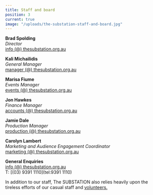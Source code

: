 ```yaml
---
title: Staff and board
position: 3
current: true
image: "/uploads/the-substation-staff-and-board.jpg"
---
```


**Brad Spolding**<br>
_Director_<br>
[info (@) thesubstation.org.au](mailto:info@thesubstation.org.au)

**Kali Michailidis**<br>
_General Manager_<br>
[manager (@) thesubstation.org.au](mailto:manager@thesubstation.org.au)

**Marisa Fiume**<br>
_Events Manager_<br>
[events (@) thesubstation.org.au](mailto:events@thesubstation.org.au)

**Jon Hawkes**<br>
_Finance Manager_<br>
[accounts (@) thesubstation.org.au](mailto:accounts@thesubstation.org.au)

**Jamie Dale**<br>
_Production Manager_<br>
[production (@) thesubstation.org.au](mailto:production@thesubstation.org.au)

**Carolyn Lambert**<br>
_Marketing and Audience Engagement Coordinator_<br>
[marketing (@) thesubstation.org.au](mailto:marketing@thesubstation.org.au)

**General Enquiries**<br>
[info (@) thesubstation.org.au](mailto:info@thesubstation.org.au)<br>
T: [(03) 9391 1110](tel:9391 1110)

In addition to our staff, The SUBSTATION also relies heavily upon the tireless efforts of our casual staff and [volunteers.](https://thesubstation.org.au/about/volunteer/)
